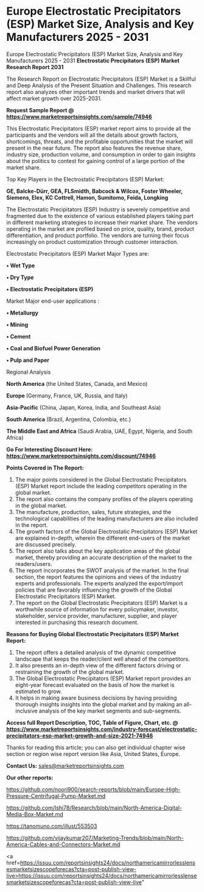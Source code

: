 # Europe Electrostatic Precipitators (ESP) Market Size, Analysis and Key Manufacturers 2025 - 2031
Europe Electrostatic Precipitators (ESP) Market Size, Analysis and Key Manufacturers 2025 - 2031
<strong>Electrostatic Precipitators (ESP) Market Research Report 2031</strong>

The Research Report on Electrostatic Precipitators (ESP) Market is a Skillful and Deep Analysis of the Present Situation and Challenges. This research report also analyzes other important trends and market drivers that will affect market growth over 2025-2031.

<strong>Request Sample Report @ <a href=https://www.marketreportsinsights.com/sample/74946>https://www.marketreportsinsights.com/sample/74946</a></strong>

This Electrostatic Precipitators (ESP) market report aims to provide all the participants and the vendors will all the details about growth factors, shortcomings, threats, and the profitable opportunities that the market will present in the near future. The report also features the revenue share, industry size, production volume, and consumption in order to gain insights about the politics to contest for gaining control of a large portion of the market share.

Top Key Players in the Electrostatic Precipitators (ESP) Market:

<strong>GE, Balcke-Dürr, GEA, FLSmidth, Babcock & Wilcox, Foster Wheeler, Siemens, Elex, KC Cottrell, Hamon, Sumitomo, Feida, Longking</strong>

The Electrostatic Precipitators (ESP) Industry is severely competitive and fragmented due to the existence of various established players taking part in different marketing strategies to increase their market share. The vendors operating in the market are profiled based on price, quality, brand, product differentiation, and product portfolio. The vendors are turning their focus increasingly on product customization through customer interaction.

Electrostatic Precipitators (ESP) Market Major Types are:

<strong>• Wet Type

• Dry Type

• Electrostatic Precipitators (ESP)</strong>

Market Major end-user applications :

<strong>• Metallurgy

• Mining

• Cement

• Coal and Biofuel Power Generation

• Pulp and Paper</strong>

Regional Analysis

</u><strong><b>North America</b></strong> (the United States, Canada, and Mexico)

<strong><b>Europe </b></strong>(Germany, France, UK, Russia, and Italy)

<strong><b>Asia-Pacific</b></strong> (China, Japan, Korea, India, and Southeast Asia)

<strong><b>South America</b></strong> (Brazil, Argentina, Colombia, etc.)

<strong><b>The Middle East and Africa</b></strong> (Saudi Arabia, UAE, Egypt, Nigeria, and South Africa)

<strong>Go For Interesting Discount Here: <a href=https://www.marketreportsinsights.com/discount/74946>https://www.marketreportsinsights.com/discount/74946</a></strong>

<strong>Points Covered in The Report:</strong>
<ol>
  <li>The major points considered in the Global Electrostatic Precipitators (ESP) Market report include the leading competitors operating in the global market.</li>
  <li>The report also contains the company profiles of the players operating in the global market.</li>
  <li>The manufacture, production, sales, future strategies, and the technological capabilities of the leading manufacturers are also included in the report.</li>
  <li>The growth factors of the Global Electrostatic Precipitators (ESP) Market are explained in-depth, wherein the different end-users of the market are discussed precisely.</li>
  <li>The report also talks about the key application areas of the global market, thereby providing an accurate description of the market to the readers/users.</li>
  <li>The report incorporates the SWOT analysis of the market. In the final section, the report features the opinions and views of the industry experts and professionals. The experts analyzed the export/import policies that are favorably influencing the growth of the Global Electrostatic Precipitators (ESP) Market.</li>
  <li>The report on the Global Electrostatic Precipitators (ESP) Market is a worthwhile source of information for every policymaker, investor, stakeholder, service provider, manufacturer, supplier, and player interested in purchasing this research document.</li>
</ol>
<strong>Reasons for Buying Global Electrostatic Precipitators (ESP) Market Report:</strong>

<ol>
  <li>The report offers a detailed analysis of the dynamic competitive landscape that keeps the reader/client well ahead of the competitors.</li>
  <li>It also presents an in-depth view of the different factors driving or restraining the growth of the global market.</li>
  <li>The Global Electrostatic Precipitators (ESP) Market report provides an eight-year forecast evaluated on the basis of how the market is estimated to grow.</li>
  <li>It helps in making aware business decisions by having providing thorough insights insights into the global market and by making an all-inclusive analysis of the key market segments and sub-segments.</li>
</ol>
<strong>Access full Report Description, TOC, Table of Figure, Chart, etc. @ <a href=https://www.marketreportsinsights.com/industry-forecast/electrostatic-precipitators-esp-market-growth-and-size-2021-74946>https://www.marketreportsinsights.com/industry-forecast/electrostatic-precipitators-esp-market-growth-and-size-2021-74946</a></strong>


Thanks for reading this article; you can also get individual chapter wise section or region wise report version like Asia, United States, Europe.

<strong>Contact Us:</strong>
sales@marketreportsinsights.com

<strong>Our other reports:</strong>

<a href=https://github.com/noori900/search-reports/blob/main/Europe-High-Pressure-Centrifugal-Pump-Market.md>https://github.com/noori900/search-reports/blob/main/Europe-High-Pressure-Centrifugal-Pump-Market.md</a>

<a href=https://github.com/Ishi78/Research/blob/main/North-America-Digital-Media-Box-Market.md>https://github.com/Ishi78/Research/blob/main/North-America-Digital-Media-Box-Market.md</a>

<a href=https://tanomuno.com/illust/553503>https://tanomuno.com/illust/553503</a>

<a href=https://github.com/vijaykumar207/Marketing-Trends/blob/main/North-America-Cables-and-Connectors-Market.md>https://github.com/vijaykumar207/Marketing-Trends/blob/main/North-America-Cables-and-Connectors-Market.md</a>

<a href=https://issuu.com/reportsinsights24/docs/northamericamirrorlesslensesmarketsizescopeforecas?cta=post-publish-view-live>https://issuu.com/reportsinsights24/docs/northamericamirrorlesslensesmarketsizescopeforecas?cta=post-publish-view-live</a>"
